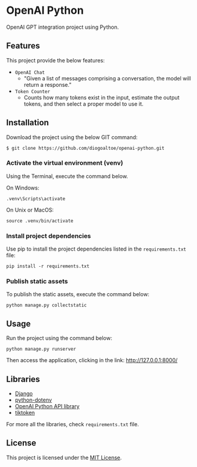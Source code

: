 # OpenAI Python

OpenAI GPT integration project using Python.


## Features

This project provide the below features:
- `OpenAI Chat`
  - "Given a list of messages comprising a conversation, the model will return a response."
- `Token Counter`
  - Counts how many tokens exist in the input, estimate the output tokens, and then select a proper model to use it.

## Installation

Download the project using the below GIT command:
```
$ git clone https://github.com/diogoaltoe/openai-python.git
```

### Activate the virtual environment (venv)

Using the Terminal, execute the command below.

On Windows:
```
.venv\Scripts\activate
```

On Unix or MacOS:
```
source .venv/bin/activate
```

### Install project dependencies

Use pip to install the project dependencies listed in the `requirements.txt` file:
```
pip install -r requirements.txt
```

### Publish static assets

To publish the static assets, execute the command below:
```
python manage.py collectstatic 
```


## Usage

Run the project using the command below:
```
python manage.py runserver
```

Then access the application, clicking in the link: http://127.0.0.1:8000/


## Libraries

- [Django](https://www.djangoproject.com/)
- [python-dotenv](https://pypi.org/project/python-dotenv/)
- [OpenAI Python API library](https://pypi.org/project/openai/)
- [tiktoken](https://pypi.org/project/tiktoken/)

For more all the libraries, check `requirements.txt` file.

## License

This project is licensed under the [MIT License](https://opensource.org/licenses/MIT).

